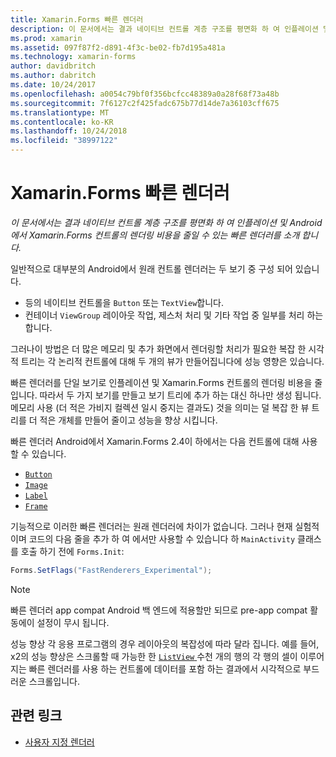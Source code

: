 ```yaml
---
title: Xamarin.Forms 빠른 렌더러
description: 이 문서에서는 결과 네이티브 컨트롤 계층 구조를 평면화 하 여 인플레이션 및 Android에서 Xamarin.Forms 컨트롤의 렌더링 비용을 줄일 수 있는 빠른 렌더러를 소개 합니다.
ms.prod: xamarin
ms.assetid: 097f87f2-d891-4f3c-be02-fb7d195a481a
ms.technology: xamarin-forms
author: davidbritch
ms.author: dabritch
ms.date: 10/24/2017
ms.openlocfilehash: a0054c79bf0f356bcfcc48389a0a28f68f73a48b
ms.sourcegitcommit: 7f6127c2f425fadc675b77d14de7a36103cff675
ms.translationtype: MT
ms.contentlocale: ko-KR
ms.lasthandoff: 10/24/2018
ms.locfileid: "38997122"
---
```

# <a name="xamarinforms-fast-renderers"></a>Xamarin.Forms 빠른 렌더러

_이 문서에서는 결과 네이티브 컨트롤 계층 구조를 평면화 하 여 인플레이션 및 Android에서 Xamarin.Forms 컨트롤의 렌더링 비용을 줄일 수 있는 빠른 렌더러를 소개 합니다._

일반적으로 대부분의 Android에서 원래 컨트롤 렌더러는 두 보기 중 구성 되어 있습니다.

- 등의 네이티브 컨트롤을 `Button` 또는 `TextView`합니다.
- 컨테이너 `ViewGroup` 레이아웃 작업, 제스처 처리 및 기타 작업 중 일부를 처리 하는 합니다.

그러나이 방법은 더 많은 메모리 및 추가 화면에서 렌더링할 처리가 필요한 복잡 한 시각적 트리는 각 논리적 컨트롤에 대해 두 개의 뷰가 만들어집니다에 성능 영향은 있습니다.

빠른 렌더러를 단일 보기로 인플레이션 및 Xamarin.Forms 컨트롤의 렌더링 비용을 줄입니다. 따라서 두 가지 보기를 만들고 보기 트리에 추가 하는 대신 하나만 생성 됩니다. 메모리 사용 (더 적은 가비지 컬렉션 일시 중지는 결과도) 것을 의미는 덜 복잡 한 뷰 트리를 더 적은 개체를 만들어 줄이고 성능을 향상 시킵니다.

빠른 렌더러 Android에서 Xamarin.Forms 2.4이 하에서는 다음 컨트롤에 대해 사용할 수 있습니다.

- [`Button`](xref:Xamarin.Forms.Button)
- [`Image`](xref:Xamarin.Forms.Image)
- [`Label`](xref:Xamarin.Forms.Label)
- [`Frame`](xref:Xamarin.Forms.Frame)

기능적으로 이러한 빠른 렌더러는 원래 렌더러에 차이가 없습니다. 그러나 현재 실험적 이며 코드의 다음 줄을 추가 하 여 에서만 사용할 수 있습니다 하 `MainActivity` 클래스를 호출 하기 전에 `Forms.Init`:

```csharp
Forms.SetFlags("FastRenderers_Experimental");
```

> [!NOTE]
> 빠른 렌더러 app compat Android 백 엔드에 적용할만 되므로 pre-app compat 활동에이 설정이 무시 됩니다.

성능 향상 각 응용 프로그램의 경우 레이아웃의 복잡성에 따라 달라 집니다. 예를 들어, x2의 성능 향상은 스크롤할 때 가능한 한 [ `ListView` ](xref:Xamarin.Forms.ListView) 수천 개의 행의 각 행의 셀이 이루어지는 빠른 렌더러를 사용 하는 컨트롤에 데이터를 포함 하는 결과에서 시각적으로 부드러운 스크롤입니다.


## <a name="related-links"></a>관련 링크

- [사용자 지정 렌더러](~/xamarin-forms/app-fundamentals/custom-renderer/index.md)
